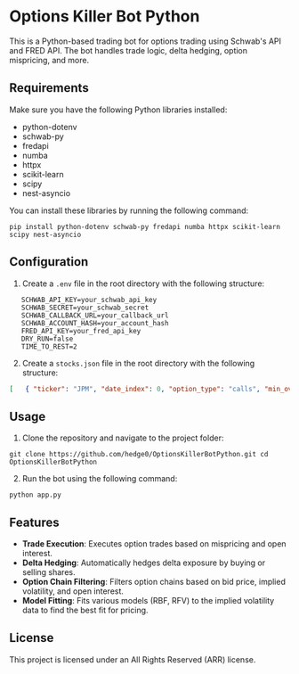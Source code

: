 # Options Killer Bot Python

This is a Python-based trading bot for options trading using Schwab's API and FRED API. The bot handles trade logic, delta hedging, option mispricing, and more.

## Requirements

Make sure you have the following Python libraries installed:

- python-dotenv
- schwab-py
- fredapi
- numba
- httpx
- scikit-learn
- scipy
- nest-asyncio

You can install these libraries by running the following command:

`pip install python-dotenv schwab-py fredapi numba httpx scikit-learn scipy nest-asyncio`

## Configuration

1. Create a `.env` file in the root directory with the following structure:
 ```env
    SCHWAB_API_KEY=your_schwab_api_key 
    SCHWAB_SECRET=your_schwab_secret 
    SCHWAB_CALLBACK_URL=your_callback_url 
    SCHWAB_ACCOUNT_HASH=your_account_hash 
    FRED_API_KEY=your_fred_api_key 
    DRY_RUN=false 
    TIME_TO_REST=2
```

2. Create a `stocks.json` file in the root directory with the following structure:
 ```json
[   { "ticker": "JPM", "date_index": 0, "option_type": "calls", "min_overpriced": 0.14, "min_oi": 400.0 } ]
```

## Usage

1. Clone the repository and navigate to the project folder:

`git clone https://github.com/hedge0/OptionsKillerBotPython.git cd OptionsKillerBotPython`

2. Run the bot using the following command:

`python app.py`

## Features

- **Trade Execution**: Executes option trades based on mispricing and open interest.
- **Delta Hedging**: Automatically hedges delta exposure by buying or selling shares.
- **Option Chain Filtering**: Filters option chains based on bid price, implied volatility, and open interest.
- **Model Fitting**: Fits various models (RBF, RFV) to the implied volatility data to find the best fit for pricing.

## License

This project is licensed under an All Rights Reserved (ARR) license.
